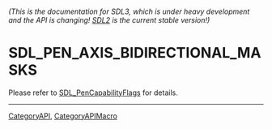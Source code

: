###### (This is the documentation for SDL3, which is under heavy development and the API is changing! [SDL2](https://wiki.libsdl.org/SDL2/) is the current stable version!)
# SDL_PEN_AXIS_BIDIRECTIONAL_MASKS

Please refer to [SDL_PenCapabilityFlags](SDL_PenCapabilityFlags) for details.

----
[CategoryAPI](CategoryAPI), [CategoryAPIMacro](CategoryAPIMacro)

